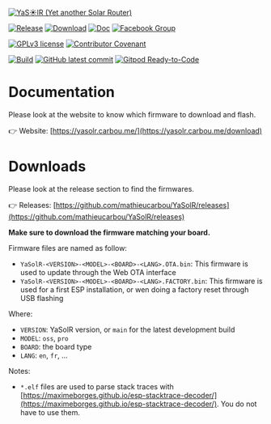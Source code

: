 [![YaS☀️lR (Yet another Solar Router)](https://yasolr.carbou.me/assets/img/logo.png)](https://yasolr.carbou.me/)

[![Release](https://img.shields.io/github/release/mathieucarbou/YaSolR.svg)](https://GitHub.com/mathieucarbou/YaSolR/releases/)
[![Download](https://img.shields.io/badge/Download-bin-green.svg)](https://yasolr.carbou.me/download)
[![Doc](https://img.shields.io/badge/Doc-html-green.svg)](https://yasolr.carbou.me/manual)
[![Facebook Group](https://img.shields.io/badge/Facebook-group-blue.svg?logo=Facebook&logoColor=white)](https://www.facebook.com/groups/yasolr)

[![GPLv3 license](https://img.shields.io/badge/License-GPLv3-blue.svg)](https://www.gnu.org/licenses/gpl-3.0.txt)
[![Contributor Covenant](https://img.shields.io/badge/Contributor%20Covenant-2.1-4baaaa.svg)](code_of_conduct.md)

[![Build](https://github.com/mathieucarbou/YaSolR/actions/workflows/build.yml/badge.svg?branch=main)](https://github.com/mathieucarbou/YaSolR/actions/workflows/build.yml)
[![GitHub latest commit](https://badgen.net/github/last-commit/mathieucarbou/YaSolR)](https://GitHub.com/mathieucarbou/YaSolR/commit/)
[![Gitpod Ready-to-Code](https://img.shields.io/badge/Gitpod-Ready--to--Code-blue?logo=gitpod)](https://gitpod.io/#https://github.com/mathieucarbou/YaSolR)

# Documentation

Please look at the website to know which firmware to download and flash.

👉 Website: [https://yasolr.carbou.me/](https://yasolr.carbou.me/download)

# Downloads

Please look at the release section to find the firmwares.

👉 Releases: [https://github.com/mathieucarbou/YaSolR/releases](https://github.com/mathieucarbou/YaSolR/releases)

**Make sure to download the firmware matching your board.**

Firmware files are named as follow:

- `YaSolR-<VERSION>-<MODEL>-<BOARD>-<LANG>.OTA.bin`: This firmware is used to update through the Web OTA interface
- `YaSolR-<VERSION>-<MODEL>-<BOARD>-<LANG>.FACTORY.bin`: This firmware is used for a first ESP installation, or wen doing a factory reset through USB flashing

Where:

- `VERSION`: YaSolR version, or `main` for the latest development build
- `MODEL`: `oss`, `pro`
- `BOARD`: the board type
- `LANG`: `en`, `fr`, ...

Notes:

- `*.elf` files are used to parse stack traces with [https://maximeborges.github.io/esp-stacktrace-decoder/](https://maximeborges.github.io/esp-stacktrace-decoder/). You do not have to use them.

